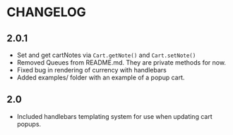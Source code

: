 # CHANGELOG

## 2.0.1
  - Set and get cartNotes via `Cart.getNote()` and `Cart.setNote()`
  - Removed Queues from README.md. They are private methods for now.
  - Fixed bug in rendering of currency with handlebars
  - Added examples/ folder with an example of a popup cart.

## 2.0
  - Included handlebars templating system for use when updating cart popups.